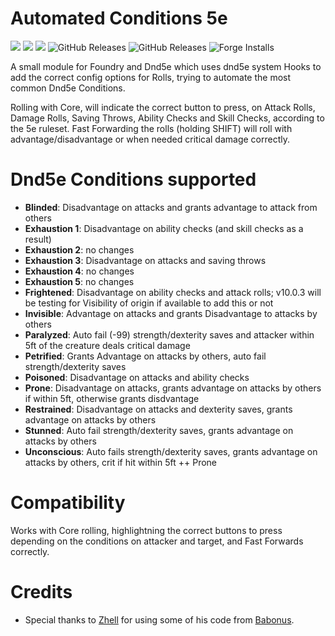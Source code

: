# Automated Conditions 5e
![](https://img.shields.io/badge/Foundry-v11.315-informational) ![](https://img.shields.io/badge/Dnd5e-v3.0.4-informational) ![](https://img.shields.io/badge/AC5E-11.315.304.1-informational) ![GitHub Releases](https://img.shields.io/github/downloads/thatlonelybugbear/automated-conditions-5e/latest/total) ![GitHub Releases](https://img.shields.io/github/downloads/thatlonelybugbear/automated-conditions-5e/total) ![Forge Installs](https://img.shields.io/badge/dynamic/json?label=Forge%20Installs&query=package.installs&suffix=%25&url=https%3A%2F%2Fforge-vtt.com%2Fapi%2Fbazaar%2Fpackage%2Fautomated-conditions-5e&colorB=4aa94a) 

A small module for Foundry and Dnd5e which uses dnd5e system Hooks to add the correct config options for Rolls, trying to automate the most common Dnd5e Conditions.

Rolling with Core, will indicate the correct button to press, on Attack Rolls, Damage Rolls, Saving Throws, Ability Checks and Skill Checks, according to the 5e ruleset.
Fast Forwarding the rolls (holding SHIFT) will roll with advantage/disadvantage or when needed critical damage correctly.

# Dnd5e Conditions supported
- **Blinded**: Disadvantage on attacks and grants advantage to attack from others
- **Exhaustion 1**: Disadvantage on ability checks (and skill checks as a result)
- **Exhaustion 2**: no changes
- **Exhaustion 3**: Disadvantage on attacks and saving throws
- **Exhaustion 4**: no changes
- **Exhaustion 5**: no changes
- **Frightened**: Disadvantage on ability checks and attack rolls; v10.0.3 will be testing for Visibility of origin if available to add this or not
- **Invisible**: Advantage on attacks and grants Disadvantage to attacks by others
- **Paralyzed**: Auto fail (-99) strength/dexterity saves and attacker within 5ft of the creature deals critical damage
- **Petrified**: Grants Advantage on attacks by others, auto fail strength/dexterity saves
- **Poisoned**: Disadvantage on attacks and ability checks
- **Prone**: Disadvantage on attacks, grants advantage on attacks by others if within 5ft, otherwise grants disdvantage
- **Restrained**: Disadvantage on attacks and dexterity saves, grants advantage on attacks by others
- **Stunned**: Auto fail strength/dexterity saves, grants advantage on attacks by others
- **Unconscious**: Auto fails strength/dexterity saves, grants advantage on attacks by others, crit if hit within 5ft ++ Prone

# Compatibility
Works with Core rolling, highlightning the correct buttons to press depending on the conditions on attacker and target, and Fast Forwards correctly.

# Credits
- Special thanks to [Zhell](https://github.com/krbz999) for using some of his code from [Babonus](https://github.com/krbz999/babonus).
